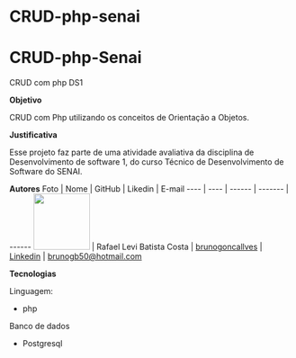 # CRUD-php-senai
# CRUD-php-Senai
CRUD com php DS1

**Objetivo**

CRUD com Php utilizando os conceitos de Orientação a Objetos.

**Justificativa**

Esse projeto faz parte de uma atividade avaliativa da disciplina de Desenvolvimento de software 1, do curso Técnico de Desenvolvimento de Software do SENAI.

**Autores**
Foto | Nome | GitHub | Likedin | E-mail
---- | ---- | ------ | ------- | ------
<img src="Doc/bruno.jpeg" width="100px"> | Rafael Levi Batista Costa | [brunogoncallves](https://github.com/brunogoncallves) | [Linkedin](https://www.linkedin.com/in/bruno-gonçalves-5b19081b0/) | brunogb50@hotmail.com

**Tecnologias**

Linguagem:

- php

Banco de dados

- Postgresql
